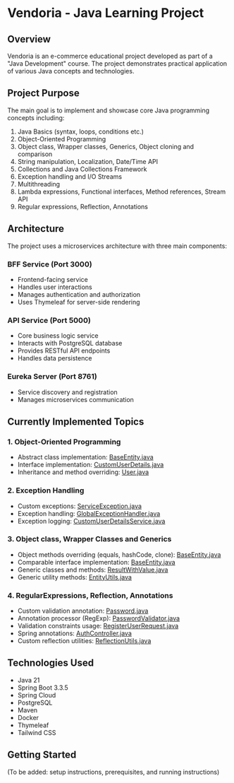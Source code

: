 # Vendoria - Java Learning Project

## Overview
Vendoria is an e-commerce educational project developed as part of a "Java Development" course. The project demonstrates practical application of various Java concepts and technologies.

## Project Purpose
The main goal is to implement and showcase core Java programming concepts including:

1. Java Basics (syntax, loops, conditions etc.)
2. Object-Oriented Programming 
3. Object class, Wrapper classes, Generics, Object cloning and comparison
4. String manipulation, Localization, Date/Time API
5. Collections and Java Collections Framework
6. Exception handling and I/O Streams
7. Multithreading
8. Lambda expressions, Functional interfaces, Method references, Stream API
9. Regular expressions, Reflection, Annotations

## Architecture
The project uses a microservices architecture with three main components:

### BFF Service (Port 3000)
- Frontend-facing service
- Handles user interactions
- Manages authentication and authorization
- Uses Thymeleaf for server-side rendering

### API Service (Port 5000) 
- Core business logic service
- Interacts with PostgreSQL database
- Provides RESTful API endpoints
- Handles data persistence

### Eureka Server (Port 8761)
- Service discovery and registration
- Manages microservices communication

## Currently Implemented Topics

### 1. Object-Oriented Programming
- Abstract class implementation: [BaseEntity.java](api-service/src/main/java/com/vendoria/common/entities/BaseEntity.java)
- Interface implementation: [CustomUserDetails.java](bff-service/src/main/java/com/vendoria/security/entity/CustomUserDetails.java)
- Inheritance and method overriding: [User.java](api-service/src/main/java/com/vendoria/user/entity/User.java)

### 2. Exception Handling
- Custom exceptions: [ServiceException.java](bff-service/src/main/java/com/vendoria/exception/custom/ServiceException.java)
- Exception handling: [GlobalExceptionHandler.java](bff-service/src/main/java/com/vendoria/exception/handler/GlobalExceptionHandler.java)
- Exception logging: [CustomUserDetailsService.java](bff-service/src/main/java/com/vendoria/security/service/CustomUserDetailsService.java)

### 3. Object class, Wrapper Classes and Generics
- Object methods overriding (equals, hashCode, clone): [BaseEntity.java](api-service/src/main/java/com/vendoria/common/entities/BaseEntity.java)
- Comparable interface implementation: [BaseEntity.java](api-service/src/main/java/com/vendoria/common/entities/BaseEntity.java)
- Generic classes and methods: [ResultWithValue.java](api-service/src/main/java/com/vendoria/common/ResultWithValue.java)
- Generic utility methods: [EntityUtils.java](api-service/src/main/java/com/vendoria/common/utils/EntityUtils.java)

### 4. RegularExpressions, Reflection, Annotations
- Custom validation annotation: [Password.java](api-service/src/main/java/com/vendoria/common/validation/Password.java)
- Annotation processor (RegExp): [PasswordValidator.java](api-service/src/main/java/com/vendoria/common/validation/PasswordValidator.java)
- Validation constraints usage: [RegisterUserRequest.java](api-service/src/main/java/com/vendoria/user/requests/RegisterUserRequest.java)
- Spring annotations: [AuthController.java](api-service/src/main/java/com/vendoria/user/controller/AuthController.java)
- Custom reflection utilities: [ReflectionUtils.java](api-service/src/main/java/com/vendoria/common/utils/ReflectionUtils.java)

## Technologies Used
- Java 21
- Spring Boot 3.3.5
- Spring Cloud
- PostgreSQL
- Maven
- Docker
- Thymeleaf
- Tailwind CSS

## Getting Started
(To be added: setup instructions, prerequisites, and running instructions)